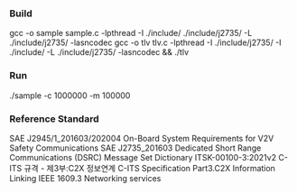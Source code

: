### Build
  gcc -o sample sample.c -lpthread -I ./include/ ./include/j2735/ -L ./include/j2735/ -lasncodec
  gcc -o tlv tlv.c -lpthread -I ./include/j2735/ -I ./include/ -L ./include/j2735/ -lasncodec && ./tlv

### Run
  ./sample -c 1000000 -m 100000 

### Reference Standard
SAE J2945/1_201603/202004 On-Board System Requirements for V2V Safety Communications
SAE J2735_201603 Dedicated Short Range Communications (DSRC) Message Set Dictionary 
ITSK-00100-3:2021v2  C-ITS 규격 - 제3부:C2X 정보연계 C-ITS Specification Part3.C2X Information Linking
IEEE 1609.3 Networking services
